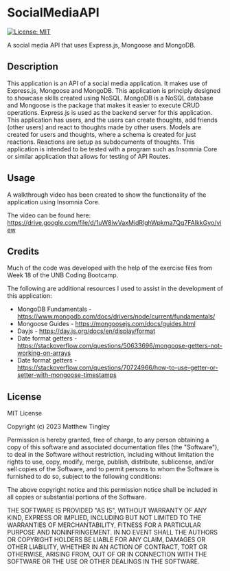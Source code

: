 # SocialMediaAPI

[![License: MIT](https://img.shields.io/badge/License-MIT-yellow.svg)](#license)

A social media API that uses Express.js, Mongoose and MongoDB.

## Description

This application is an API of a social media application. It makes use of Express.js, Mongoose and MongoDB. This application is principly designed to showcase skills created using NoSQL. MongoDB is a NoSQL database and Mongoose is the package that makes it easier to execute CRUD operations. Express.js is used as the backend server for this application. This application has users, and the users can create thoughts, add friends (other users) and react to thoughts made by other users. Models are created for users and thoughts, where a schema is created for just reactions. Reactions are setup as subdocuments of thoughts. This application is intended to be tested with a program such as Insomnia Core or similar application that allows for testing of API Routes.

## Usage

A walkthrough video has been created to show the functionality of the application using Insomnia Core.

The video can be found here: https://drive.google.com/file/d/1uW8iwVaxMidRlghWpkma7Qq7FAIkkGyo/view

## Credits

Much of the code was developed with the help of the exercise files from Week 18 of the UNB Coding Bootcamp.

The following are additional resources I used to assist in the development of this application:

 - MongoDB Fundamentals - https://www.mongodb.com/docs/drivers/node/current/fundamentals/
 - Mongoose Guides - https://mongoosejs.com/docs/guides.html
 - Dayjs - https://day.js.org/docs/en/display/format
 - Date format getters - https://stackoverflow.com/questions/50633696/mongoose-getters-not-working-on-arrays
 - Date format getters - https://stackoverflow.com/questions/70724966/how-to-use-getter-or-setter-with-mongoose-timestamps

## License

MIT License

Copyright (c) 2023 Matthew Tingley

Permission is hereby granted, free of charge, to any person obtaining a copy
of this software and associated documentation files (the "Software"), to deal
in the Software without restriction, including without limitation the rights
to use, copy, modify, merge, publish, distribute, sublicense, and/or sell
copies of the Software, and to permit persons to whom the Software is
furnished to do so, subject to the following conditions:

The above copyright notice and this permission notice shall be included in all
copies or substantial portions of the Software.

THE SOFTWARE IS PROVIDED "AS IS", WITHOUT WARRANTY OF ANY KIND, EXPRESS OR
IMPLIED, INCLUDING BUT NOT LIMITED TO THE WARRANTIES OF MERCHANTABILITY,
FITNESS FOR A PARTICULAR PURPOSE AND NONINFRINGEMENT. IN NO EVENT SHALL THE
AUTHORS OR COPYRIGHT HOLDERS BE LIABLE FOR ANY CLAIM, DAMAGES OR OTHER
LIABILITY, WHETHER IN AN ACTION OF CONTRACT, TORT OR OTHERWISE, ARISING FROM,
OUT OF OR IN CONNECTION WITH THE SOFTWARE OR THE USE OR OTHER DEALINGS IN THE
SOFTWARE.
